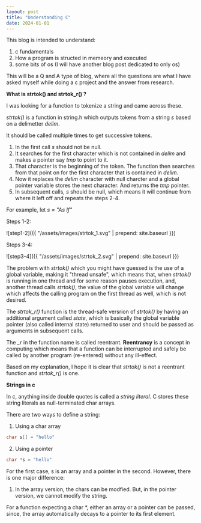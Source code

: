 ```yaml
---
layout: post
title: "Understanding C"
date: 2024-01-01
---
```



This blog is intended to understand:
1. c fundamentals 
2. How a program is structed in memeory and  executed
3. some bits of os (I will have another blog post dedicated to only os)

This will be a Q and A type of blog, where all the questions are what I have asked myself while doing a c project and the answer from research.

**What is strtok() and strtok_r() ?**

I was looking for a function to tokenize a string and came across these. 

*strtok()* is a function in string.h which outputs tokens from a string *s* based on a delimetter *delim*.

It should be called multiple times to get successive tokens.

1. In the first call *s* should not be null.
2. It searches for the first character which is not contained in *delim* and makes a pointer say *tmp* to point to it.
3. That character is the beginning of the token. The function then searches from that point on for the first character that is contained in *delim*.
4. Now it replaces the *delim* character with null charcter and a global pointer variable stores the next character. And returns the *tmp* pointer.
5. In subsequent calls, *s* should be null, which means it will continue from where it left off and repeats the steps 2-4.

For example, let *s = "As If"*

Steps 1-2: 

![step1-2]({{ "/assets/images/strtok_1.svg" | prepend: site.baseurl }})

Steps 3-4:

![step3-4]({{ "/assets/images/strtok_2.svg" | prepend: site.baseurl }})

The problem with *strtok()* which you might have guessed is the use of a global variable, making it "thread unsafe", which means that, when *strtok()* is running in one thread and for some reason pauses execution, and, another thread calls *strtok()*, the value of the global variable will change which affects the calling program on the first thread as well, which is not desired.

The *strtok_r()* function is the thread-safe versrion of *strtok()* by having an additional argument called *state*, which is basically the global variable pointer (also called internal state) returned to user and should be passed as arguments in subsequent calls.

The *_r* in the function name is called reentrant. **Reentrancy** is a concept in computing which means that a function can be interrupted and safely be called by another program (re-entered) without any ill-effect.

Based on my explanation, I hope it is clear that *strtok()* is not a reentrant function and *strtok_r()* is one.

**Strings in c**

In c, anything inside double quotes is called a *string literal*. C stores these string literals as null-terminated char arrays. 

There are two ways to define a string:

1. Using a char array

```c
char s[] = "hello"
```

2. Using a pointer

```c
char *s = "hello"
```

For the first case, s is an array and a pointer in the second. However, there is one major difference:

1. In the array version, the chars can be modfied. But, in the pointer version, we cannot modify the string.

For a function expecting a char *, either an array or a pointer can be passed, since, the array automatically decays to a pointer to its first element.
